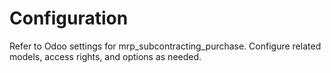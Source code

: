 # Configuration

Refer to Odoo settings for mrp_subcontracting_purchase. Configure related models, access rights, and options as needed.
